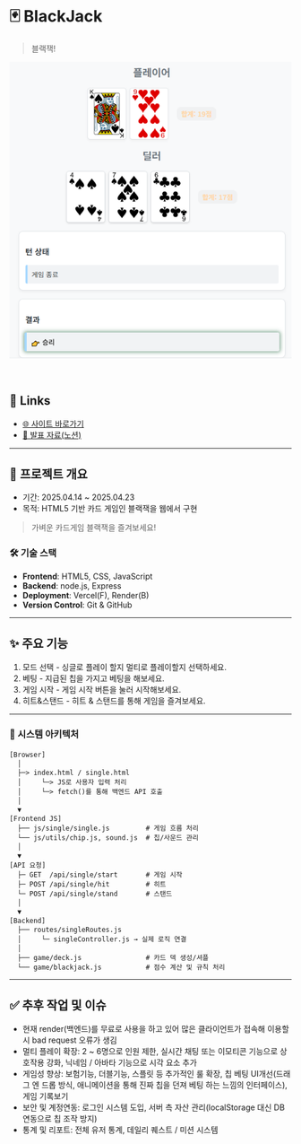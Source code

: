 # 🃏 BlackJack
> 블랙잭!

![preview](https://github.com/thusja/my-profile-page/blob/main/src/assets/HTML5/H5P03.PNG)


<br>

## 🔗 Links

- [🌐 사이트 바로가기](https://black-jack-xi-lovat.vercel.app/)
- [📘 발표 자료(노션)](https://rough-lime-f80.notion.site/HTML5-1d12d24c870d80a7be89cd0cc92f10b0)

---

## 📘 프로젝트 개요
- 기간: 2025.04.14 ~ 2025.04.23
- 목적: HTML5 기반 카드 게임인 블랙잭을 웹에서 구현
> 가벼운 카드게임 블랙잭을 즐겨보세요!

### 🛠 기술 스택
- **Frontend**: HTML5, CSS, JavaScript
- **Backend**: node.js, Express
- **Deployment**: Vercel(F), Render(B)
- **Version Control**: Git & GitHub

---

## ✨ 주요 기능

1. 모드 선택 - 싱글로 플레이 할지 멀티로 플레이할지 선택하세요.
2. 베팅 - 지급된 칩을 가지고 베팅을 해보세요.
3. 게임 시작 - 게임 시작 버튼을 눌러 시작해보세요.
4. 히트&스탠드 - 히트 & 스탠드를 통해 게임을 즐겨보세요.

---

### 📁 시스템 아키텍처

```
[Browser]
  │
  ├─> index.html / single.html
  │     └─> JS로 사용자 입력 처리
  │     └─> fetch()를 통해 백엔드 API 호출
  │
  ▼
[Frontend JS]
  ├── js/single/single.js         # 게임 흐름 처리
  └── js/utils/chip.js, sound.js  # 칩/사운드 관리
  │
  ▼
[API 요청]
  ├─ GET  /api/single/start       # 게임 시작
  ├─ POST /api/single/hit         # 히트
  └─ POST /api/single/stand       # 스탠드
  │
  ▼
[Backend]
  ├── routes/singleRoutes.js
  │     └─ singleController.js → 실제 로직 연결
  │
  ├── game/deck.js                # 카드 덱 생성/셔플
  └── game/blackjack.js           # 점수 계산 및 규칙 처리
```

---

## ✅ 추후 작업 및 이슈
- 현재 render(백엔드)를 무료로 사용을 하고 있어 많은 클라이언트가 접속해 이용할 시 bad request 오류가 생김
- 멀티 플레이 확장: 2 ~ 6명으로 인원 제한, 실시간 채팅 또는 이모티콘 기능으로 상호작용 강화, 닉네임 / 아바타 기능으로 시각 요소 추가
- 게임성 향상: 보험기능, 더블기능, 스플릿 등 추가적인 룰 확장, 칩 베팅 UI개선(드래그 엔 드롭 방식, 애니메이션을 통해 진짜 칩을 던져 베팅 하는 느낌의 인터페이스), 게임 기록보기
- 보안 및 계정연동: 로그인 시스템 도입, 서버 측 자산 관리(localStorage 대신 DB 연동으로 칩 조작 방지)
- 통계 및 리포트: 전체 유저 통계, 데일리 퀘스트 / 미션 시스템
